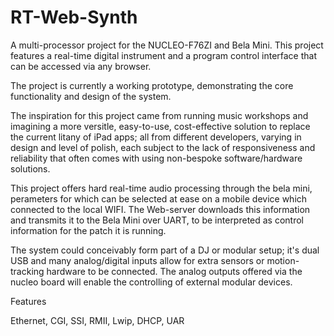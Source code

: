 # RT-Web-Synth

A multi-processor project for the NUCLEO-F76ZI and Bela Mini. This project features a real-time digital instrument and a program control interface that can be accessed via any browser.

The project is currently a working prototype, demonstrating the core functionality and design of the system.

The inspiration for this project came from running music workshops and imagining a more versitle, easy-to-use, cost-effective solution to replace the current litany of iPad apps; all from different developers, varying in design and level of polish, each subject to the lack of responsiveness and reliability that often comes with using non-bespoke software/hardware solutions.

This project offers hard real-time audio processing through the bela mini, perameters for which can be selected at ease on a mobile device which connected to the local WIFI. The Web-server downloads this information and transmits it to the Bela Mini over UART, to be interpreted as control information for the patch it is running.

The system could conceivably form part of a DJ or modular setup; it's dual USB and many analog/digital inputs allow for extra sensors or motion-tracking hardware to be connected. The analog outputs offered via the nucleo board will enable the controlling of external modular devices.


Features

Ethernet, CGI, SSI, RMII, Lwip, DHCP, UAR
